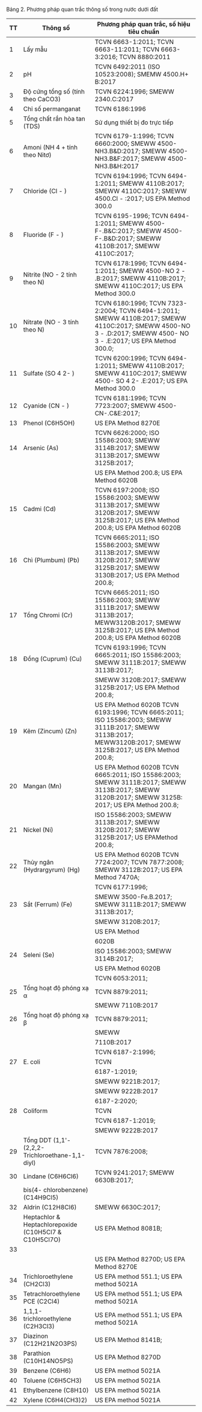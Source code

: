 Bảng 2. Phương pháp quan trắc thông số trong nước dưới đất

|   TT | Thông số                          | Phương pháp quan trắc, số hiệu tiêu chuẩn                                                                             |
|------|-----------------------------------|-----------------------------------------------------------------------------------------------------------------------|
|    1 | Lấy mẫu                           | TCVN 6663-1:2011; TCVN 6663-11:2011; TCVN 6663-3:2016; TCVN 8880:2011                                                 |
|    2 | pH                                | TCVN 6492:2011 (ISO 10523:2008); SMEMW 4500.H+ B:2017                                                                 |
|    3 | Độ cứng tổng số (tính theo CaCO3) | TCVN 6224:1996; SMEWW 2340.C:2017                                                                                     |
|    4 | Chỉ số permanganat                | TCVN 6186:1996                                                                                                        |
|    5 | Tổng chất rắn hòa tan (TDS)       | Sử dụng thiết bị đo trực tiếp                                                                                         |
|    6 | Amoni (NH 4 + tính theo Nitơ)     | TCVN 6179-1:1996; TCVN 6660:2000; SMEWW 4500-NH3.B&D:2017; SMEWW 4500-NH3.B&F:2017; SMEWW 4500-NH3.B&H:2017           |
|    7 | Chloride (Cl - )                  | TCVN 6194:1996; TCVN 6494-1:2011; SMEWW 4110B:2017; SMEWW 4110C:2017; SMEWW 4500.Cl - :2017; US EPA Method 300.0      |
|    8 | Fluoride (F - )                   | TCVN 6195-1996; TCVN 6494-1:2011; SMEWW 4500-F-.B&C:2017; SMEWW 4500-F-.B&D:2017; SMEWW 4110B:2017; SMEWW 4110C:2017; |
|   9 | Nitrite (NO - 2 tính theo N)   | TCVN 6178:1996; TCVN 6494-1:2011; SMEWW 4500-NO 2 - .B:2017; SMEWW 4110B:2017; SMEWW 4110C:2017; US EPA Method 300.0                                                |
|  10 | Nitrate (NO - 3 tính theo N)   | TCVN 6180:1996; TCVN 7323-2:2004; TCVN 6494-1:2011; SMEWW 4110B:2017; SMEWW 4110C:2017; SMEWW 4500-NO 3 - .D:2017; SMEWW 4500- NO 3 - .E:2017; US EPA Method 300.0; |
|  11 | Sulfate (SO 4 2- )             | TCVN 6200:1996; TCVN 6494-1:2011; SMEWW 4110B:2017; SMEWW 4110C:2017; SMEWW 4500- SO 4 2- .E:2017; US EPA Method 300.0                                              |
|  12 | Cyanide (CN - )                | TCVN 6181:1996; TCVN 7723:2007; SMEWW 4500-CN-.C&E:2017;                                                                                                            |
|  13 | Phenol (C6H5OH)                | US EPA Method 8270E                                                                                                                                                 |
|  14 | Arsenic (As)                   | TCVN 6626:2000; ISO 15586:2003; SMEWW 3114B:2017; SMEWW 3113B:2017; SMEWW 3125B:2017;                                                                               |
|    |                    | US EPA Method 200.8; US EPA Method 6020B                                                                                                       |
| 15 | Cadmi (Cd)         | TCVN 6197:2008; ISO 15586:2003; SMEWW 3113B:2017; SMEWW 3120B:2017; SMEWW 3125B:2017; US EPA Method 200.8; US EPA Method 6020B                 |
| 16 | Chì (Plumbum) (Pb) | TCVN 6665:2011; ISO 15586:2003; SMEWW 3113B:2017; SMEWW 3120B:2017; SMEWW 3125B:2017; SMEWW 3130B:2017; US EPA Method 200.8;                   |
| 17 | Tổng Chromi (Cr)   | TCVN 6665:2011; ISO 15586:2003; SMEWW 3111B:2017; SMEWW 3113B:2017; MEWW3120B:2017; SMEWW 3125B:2017; US EPA Method 200.8; US EPA Method 6020B |
| 18 | Đồng (Cuprum) (Cu) | TCVN 6193:1996; TCVN 6665:2011; ISO 15586:2003; SMEWW 3111B:2017; SMEWW 3113B:2017;                                                            |
|    |                              | SMEWW 3120B:2017; SMEWW 3125B:2017; US EPA Method 200.8;                                                                                                       |
| 19 | Kẽm (Zincum) (Zn)            | US EPA Method 6020B TCVN 6193:1996; TCVN 6665:2011; ISO 15586:2003; SMEWW 3111B:2017; SMEWW 3113B:2017; MEWW3120B:2017; SMEWW 3125B:2017; US EPA Method 200.8; |
| 20 | Mangan (Mn)                  | US EPA Method 6020B TCVN 6665:2011; ISO 15586:2003; SMEWW 3111B:2017; SMEWW 3113B:2017; SMEWW 3120B:2017; SMEWW 3125B: 2017; US EPA Method 200.8;              |
| 21 | Nickel (Ni)                  | ISO 15586:2003; SMEWW 3113B:2017; SMEWW 3120B:2017; SMEWW 3125B:2017; US EPAMethod 200.8;                                                                      |
| 22 | Thủy ngân (Hydrargyrum) (Hg) | US EPA Method 6020B TCVN 7724:2007; TCVN 7877:2008; SMEWW 3112B:2017; US EPA Method 7470A;                                                                     |
|    |                                                       | TCVN 6177:1996;                                           |
| 23 | Sắt (Ferrum) (Fe)                                     | SMEWW 3500-Fe.B.2017; SMEWW 3111B:2017; SMEWW 3113B:2017; |
|    |                                                       | SMEWW 3120B:2017;                                         |
|    |                                                       | US EPA Method                                             |
|    |                                                       | 6020B                                                     |
| 24 | Seleni (Se)                                           | ISO 15586:2003; SMEWW 3114B:2017;                         |
|    |                                                       | US EPA Method 6020B                                       |
|    |                                                       | TCVN 6053:2011;                                           |
| 25 | Tổng hoạt độ phóng xạ α                               | TCVN 8879:2011;                                           |
|    |                                                       | SMEWW 7110B:2017                                          |
| 26 | Tổng hoạt độ phóng xạ β                               | TCVN 8879:2011;                                           |
|    |                                                       | SMEWW                                                     |
|    |                                                       | 7110B:2017                                                |
|    |                                                       | TCVN 6187-2:1996;                                         |
| 27 | E. coli                                               | TCVN                                                      |
|    |                                                       | 6187-1:2019;                                              |
|    |                                                       | SMEWW 9221B:2017;                                         |
|    |                                                       | SMEWW 9222B:2017                                          |
|    |                                                       | 6187-2:2020;                                              |
| 28 | Coliform                                              | TCVN                                                      |
|    |                                                       | TCVN 6187-1:2019;                                         |
|    |                                                       | SMEWW 9222B:2017                                          |
| 29 | Tổng DDT (1,1'-(2,2,2- Trichloroethane-1,1-diyl)      | TCVN 7876:2008;                                           |
| 30 | Lindane (C6H6Cl6)                                     | TCVN 9241:2017; SMEWW 6630B:2017;                         |
|    | bis(4- chlorobenzene) (C14H9Cl5)                      |                                                           |
| 32 | Aldrin (C12H8Cl6)                                     | SMEWW 6630C:2017;                                         |
|    | Heptachlor & Heptachlorepoxide (C10H5Cl7 & C10H5Cl7O) | US EPA Method 8081B;                                      |
| 33 |                                                       |                                                           |
|    |                                   | US EPA Method 8270D; US EPA Method 8270E   |
| 34 | Trichloroethylene (CH2Cl3)        | US EPA method 551.1; US EPA method 5021A   |
| 35 | Tetrachloroethylene PCE (C2Cl4)   | US EPA method 551.1; US EPA method 5021A   |
| 36 | 1,1,1-trichloroethylene (C2H3Cl3) | US EPA method 551.1; US EPA method 5021A   |
| 37 | Diazinon (C12H21N2O3PS)           | US EPA Method 8141B;                       |
| 38 | Parathion (C10H14NO5PS)           | US EPA Method 8270D                        |
| 39 | Benzene (C6H6)                    | US EPA method 5021A                        |
| 40 | Toluene (C6H5CH3)                 | US EPA method 5021A                        |
| 41 | Ethylbenzene (C8H10)              | US EPA method 5021A                        |
| 42 | Xylene (C6H4(CH3)2)               | US EPA method 5021A                        |